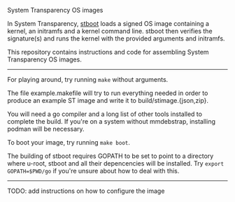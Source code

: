 System Transparency OS images

In System Transparency, [stboot][] loads a signed OS image containing
a kernel, an initramfs and a kernel command line. stboot then
verifies the signature(s) and runs the kernel with the provided
arguments and initramfs.

This repository contains instructions and code for assembling System
Transparency OS images.

[stboot]: https://git.glasklar.is/system-transparency/core/stboot

----

For playing around, try running `make` without arguments.

The file example.makefile will try to run everything needed in order
to produce an example ST image and write it to
build/stimage.{json,zip}.

You will need a go compiler and a long list of other tools installed
to complete the build. If you're on a system without mmdebstrap,
installing podman will be necessary.


To boot your image, try running `make boot`.

The building of stboot requires GOPATH to be set to point to a
directory where u-root, stboot and all their depencencies will be
installed. Try `export GOPATH=$PWD/go` if you're unsure about how to
deal with this.


----

TODO: add instructions on how to configure the image

